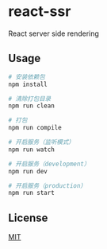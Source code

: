 # react-ssr

React server side rendering

## Usage

```bash
# 安装依赖包
npm install

# 清除打包目录
npm run clean

# 打包
npm run compile

# 开启服务（监听模式）
npm run watch

# 开启服务（development）
npm run dev

# 开启服务（production）
npm run start
```

## License

[MIT](https://github.com/lianruhe/react-ssr/blob/master/LICENSE)
